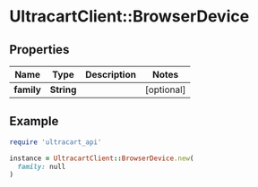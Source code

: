 # UltracartClient::BrowserDevice

## Properties

| Name | Type | Description | Notes |
| ---- | ---- | ----------- | ----- |
| **family** | **String** |  | [optional] |

## Example

```ruby
require 'ultracart_api'

instance = UltracartClient::BrowserDevice.new(
  family: null
)
```

